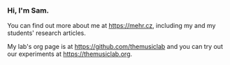 ### Hi, I'm Sam.

You can find out more about me at https://mehr.cz, including my and my students' research articles. 

My lab's org page is at https://github.com/themusiclab and you can try out our experiments at https://themusiclab.org.

<!--
**samuelmehr/samuelmehr** is a ✨ _special_ ✨ repository because its `README.md` (this file) appears on your GitHub profile.

Here are some ideas to get you started:

- 🔭 I’m currently working on ...
- 🌱 I’m currently learning ...
- 👯 I’m looking to collaborate on ...
- 🤔 I’m looking for help with ...
- 💬 Ask me about ...
- 📫 How to reach me: ...
- 😄 Pronouns: ...
- ⚡ Fun fact: ...
-->


